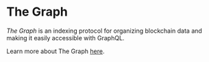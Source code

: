 # The Graph

_The Graph_ is an indexing protocol for organizing blockchain data and making it easily accessible with GraphQL.

Learn more about The Graph [here](https://thegraph.com/docs/).
